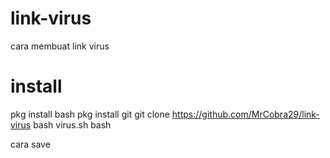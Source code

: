 # link-virus


cara membuat link virus

# install
pkg install bash
pkg install git
git clone https://github.com/MrCobra29/link-virus
bash virus.sh
bash 

cara save
